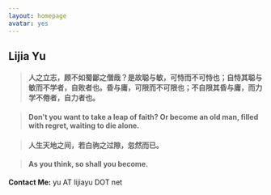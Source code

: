 ```yaml
---
layout: homepage
avatar: yes
---
```



## Lijia Yu



> #### 人之立志，顾不如蜀鄙之僧哉？是故聪与敏，可恃而不可恃也；自恃其聪与敏而不学者，自败者也。昏与庸，可限而不可限也；不自限其昏与庸，而力学不倦者，自力者也。

> #### Don't you want to take a leap of faith? Or become an old man, filled with regret, waiting to die alone.

> #### 人生天地之间，若白驹之过隙，忽然而已。

> #### As you think, so shall you become.

**Contact Me:** yu AT lijiayu DOT net
